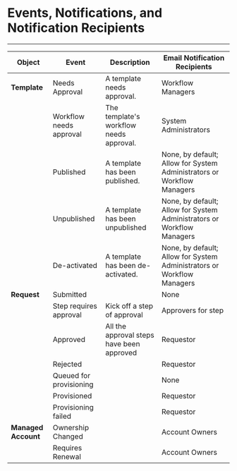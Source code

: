 ﻿[title]: # (Events, Notifications, and Notification Recipients)
[tags]: # (Account  Manager,ALM,)
[priority]: # (8300)

# Events, Notifications, and Notification Recipients
  
---
  

| **Object**          | **Event**               | **Description**                           | **Email Notification Recipients**                                      |
|---------------------|-------------------------|-------------------------------------------|------------------------------------------------------------------------|
| **Template**        | Needs Approval          | A template needs approval.                | Workflow Managers                                                      |
|                     | Workflow needs approval | The template's workflow needs approval.   | System Administrators                                                  |
|                     | Published               | A template has been published.            | None, by default; Allow for System Administrators or Workflow Managers |
|                     | Unpublished             | A template has been unpublished           | None, by default; Allow for System Administrators or Workflow Managers |
|                     | De-activated            | A template has been de-activated.         | None, by default; Allow for System Administrators or Workflow Managers |
| **Request**         | Submitted               |                                           | None                                                                   |
|                     | Step requires approval  | Kick off a step of approval               | Approvers for step                                                     |
|                     | Approved                | All the approval steps have been approved | Requestor                                                              |
|                     | Rejected                |                                           | Requestor                                                              |
|                     | Queued for provisioning |                                           | None                                                                   |
|                     | Provisioned             |                                           | Requestor                                                              |
|                     | Provisioning failed     |                                           | Requestor                                                              |
| **Managed Account** | Ownership Changed       |                                           | Account Owners                                                         |
|                     | Requires Renewal        |                                           | Account Owners                                                         |
